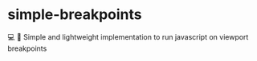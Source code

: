 # simple-breakpoints
💻 📲  Simple and lightweight implementation to run javascript on viewport breakpoints
